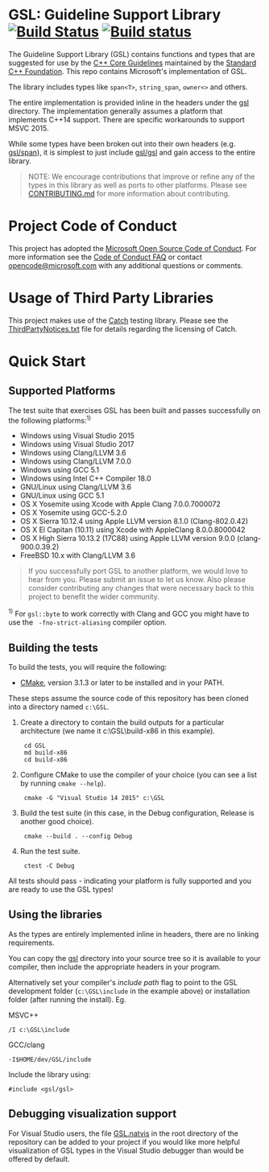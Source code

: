 # GSL: Guideline Support Library [![Build Status](https://travis-ci.org/Microsoft/GSL.svg?branch=master)](https://travis-ci.org/Microsoft/GSL) [![Build status](https://ci.appveyor.com/api/projects/status/github/Microsoft/GSL?svg=true)](https://ci.appveyor.com/project/neilmacintosh/GSL)

The Guideline Support Library (GSL) contains functions and types that are suggested for use by the
[C++ Core Guidelines](https://github.com/isocpp/CppCoreGuidelines) maintained by the [Standard C++ Foundation](https://isocpp.org).
This repo contains Microsoft's implementation of GSL.

The library includes types like `span<T>`, `string_span`, `owner<>` and others.

The entire implementation is provided inline in the headers under the [gsl](./include/gsl) directory. The implementation generally assumes a platform that implements C++14 support. There are specific workarounds to support MSVC 2015.

While some types have been broken out into their own headers (e.g. [gsl/span](./include/gsl/span)),
it is simplest to just include [gsl/gsl](./include/gsl/gsl) and gain access to the entire library.

> NOTE: We encourage contributions that improve or refine any of the types in this library as well as ports to
other platforms. Please see [CONTRIBUTING.md](./CONTRIBUTING.md) for more information about contributing.

# Project Code of Conduct
This project has adopted the [Microsoft Open Source Code of Conduct](https://opensource.microsoft.com/codeofconduct/). For more information see the [Code of Conduct FAQ](https://opensource.microsoft.com/codeofconduct/faq/) or contact [opencode@microsoft.com](mailto:opencode@microsoft.com) with any additional questions or comments.

# Usage of Third Party Libraries
This project makes use of the [Catch](https://github.com/philsquared/catch) testing library. Please see the [ThirdPartyNotices.txt](./ThirdPartyNotices.txt) file for details regarding the licensing of Catch.

# Quick Start
## Supported Platforms
The test suite that exercises GSL has been built and passes successfully on the following platforms:<sup>1)</sup>

* Windows using Visual Studio 2015
* Windows using Visual Studio 2017
* Windows using Clang/LLVM 3.6
* Windows using Clang/LLVM 7.0.0
* Windows using GCC 5.1
* Windows using Intel C++ Compiler 18.0
* GNU/Linux using Clang/LLVM 3.6
* GNU/Linux using GCC 5.1
* OS X Yosemite using Xcode with Apple Clang 7.0.0.7000072
* OS X Yosemite using GCC-5.2.0
* OS X Sierra 10.12.4 using Apple LLVM version 8.1.0 (Clang-802.0.42)
* OS X El Capitan (10.11) using Xcode with AppleClang 8.0.0.8000042
* OS X High Sierra 10.13.2 (17C88) using Apple LLVM version 9.0.0 (clang-900.0.39.2)
* FreeBSD 10.x with Clang/LLVM 3.6

> If you successfully port GSL to another platform, we would love to hear from you. Please submit an issue to let us know. Also please consider
contributing any changes that were necessary back to this project to benefit the wider community.

<sup>1)</sup> For `gsl::byte` to work correctly with Clang and GCC you might have to use the ` -fno-strict-aliasing` compiler option.

## Building the tests
To build the tests, you will require the following:

* [CMake](http://cmake.org), version 3.1.3 or later to be installed and in your PATH.

These steps assume the source code of this repository has been cloned into a directory named `c:\GSL`.

1. Create a directory to contain the build outputs for a particular architecture (we name it c:\GSL\build-x86 in this example).

        cd GSL
        md build-x86
        cd build-x86

2. Configure CMake to use the compiler of your choice (you can see a list by running `cmake --help`).

        cmake -G "Visual Studio 14 2015" c:\GSL

3. Build the test suite (in this case, in the Debug configuration, Release is another good choice).

        cmake --build . --config Debug

4. Run the test suite.

        ctest -C Debug

All tests should pass - indicating your platform is fully supported and you are ready to use the GSL types!

## Using the libraries
As the types are entirely implemented inline in headers, there are no linking requirements.

You can copy the [gsl](./include/gsl) directory into your source tree so it is available
to your compiler, then include the appropriate headers in your program.

Alternatively set your compiler's *include path* flag to point to the GSL development folder (`c:\GSL\include` in the example above) or installation folder (after running the install). Eg.

MSVC++

    /I c:\GSL\include

GCC/clang

    -I$HOME/dev/GSL/include

Include the library using:

    #include <gsl/gsl>

## Debugging visualization support
For Visual Studio users, the file [GSL.natvis](./GSL.natvis) in the root directory of the repository can be added to your project if you would like more helpful visualization of GSL types in the Visual Studio debugger than would be offered by default.
